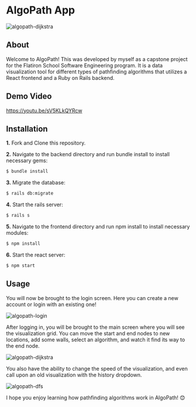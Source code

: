 AlgoPath App 
========================
![algopath-dijkstra](https://github.com/stephenandersondev/algopath-app/blob/master/algopath-frontend/src/img/algopath-dijkstra-gif.gif?raw=true)
## About

Welcome to AlgoPath! This was developed by myself as a capstone project for the Flatiron School Software Engineering program. It is a data visualization tool for different types of pathfinding algorithms that utilizes a React frontend and a Ruby on Rails backend.

## Demo Video
https://youtu.be/sV5KLkQYRcw

## Installation

**1.** Fork and Clone this repository.

**2.** Navigate to the backend directory and run bundle install to install necessary gems:
```bash
$ bundle install
```
**3.** Migrate the database:
```bash
$ rails db:migrate
```
**4.** Start the rails server:
```bash
$ rails s
```
**5.** Navigate to the frontend directory and run npm install to install necessary modules:
```bash
$ npm install
```
**6.** Start the react server:
```bash
$ npm start
```
## Usage
You will now be brought to the login screen. Here you can create a new account or login with an existing one! 

![algopath-login](https://github.com/stephenandersondev/algopath-app/blob/master/algopath-frontend/src/img/algopath-login-gif.gif?raw=true)

After logging in, you will be brought to the main screen where you will see the visualization grid. You can move the start and end nodes to new locations, add some walls, select an algorithm, and watch it find its way to the end node.

![algopath-dijkstra](https://github.com/stephenandersondev/algopath-app/blob/master/algopath-frontend/src/img/algopath-dijkstra-gif.gif?raw=true)

You also have the ability to change the speed of the visualization, and even call upon an old visualization with the history dropdown.

 ![algopath-dfs](https://github.com/stephenandersondev/algopath-app/blob/master/algopath-frontend/src/img/algopath-dfs-gif.gif?raw=true)

I hope you enjoy learning how pathfinding algorithms work in AlgoPath! 😊